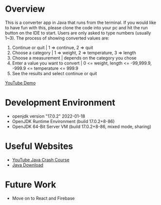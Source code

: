 # Overview

This is a converter app in Java that runs from the terminal. 
If you would like to have fun with this, please clone the code into your pc and hit the run button on the IDE to start.
Users are only asked to type numbers (usually 1~3). The process of showing converted values are: 
1. Continue or quit | 1 => continue, 2 => quit
2. Choose a category | 1 => weight, 2 => temperature, 3 => length
3. Choose a measurement | depends on the category you chose
4. Enter a value you want to convert | 0 <= weight, length <= -99,999.9, -999.9 <= temperature <= 999.9
5. See the results and select continue or quit

[YouTube Demo](https://youtu.be/FAebZfXSXIE)

# Development Environment
* openjdk version "17.0.2" 2022-01-18
* OpenJDK Runtime Environment (build 17.0.2+8-86)
* OpenJDK 64-Bit Server VM (build 17.0.2+8-86, mixed mode, sharing)

# Useful Websites
* [YouTube Java Crash Course](https://youtu.be/Yv_4RXyLjL8)
* [Java Download](https://www.java.com/en/)

# Future Work
* Move on to React and Firebase
